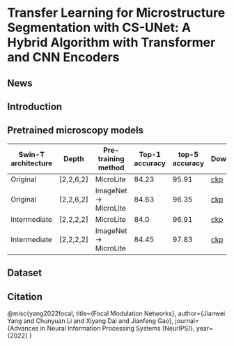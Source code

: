 # Transfer Learning for Microstructure Segmentation with CS-UNet: A Hybrid Algorithm with Transformer and CNN Encoders
## News

## Introduction

## Pretrained microscopy models

| Swin-T architecture |Depth | Pre-training method |Top-1 accuracy|top-5 accuracy | Download|
| --- | --- | --- | --- | --- | --- |
| Original | [2,2,6,2]|MicroLite | 84.23 | 95.91 |[ckp](https://drive.google.com/file/d/1SZsdAYgQXDUHRoxENoUICL_SxcToKzd0/view?usp=sharing)  |
| Original | [2,2,6,2] |ImageNet → MicroLite  | 84.63 | 96.35  | [ckp](https://drive.google.com/file/d/1ksqnjN1aiM133ASSg4PEswOnZtklg7Jb/view?usp=sharing) |
| Intermediate| [2,2,2,2] | MicroLite | 84.0 | 96.91  | [ckp](https://drive.google.com/file/d/11iuqZUfZEDmKJ_2UimDRFZraqPoCDWMu/view?usp=sharing) |
| Intermediate| [2,2,2,2]| ImageNet → MicroLite | 84.45 | 97.83 |[ckp](https://drive.google.com/file/d/1uNRH0DjAQiRPRdIvEraZdLpS6P1kDQUw/view?usp=sharing)  |


## Dataset

## Citation

@misc{yang2022focal,
      title={Focal Modulation Networks}, 
      author={Jianwei Yang and Chunyuan Li and Xiyang Dai and Jianfeng Gao},
      journal={Advances in Neural Information Processing Systems (NeurIPS)},
      year={2022}
}



